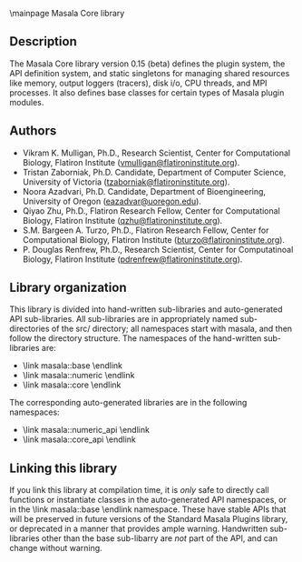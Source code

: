 \mainpage Masala Core library

## Description

The Masala Core library version 0.15 (beta) defines the plugin system, the API definition system, and static singletons for managing shared resources like memory, output loggers (tracers), disk i/o, CPU threads, and MPI processes.  It also defines base classes for certain types of Masala plugin modules.

## Authors

- Vikram K. Mulligan, Ph.D., Research Scientist, Center for Computational Biology, Flatiron Institute (vmulligan@flatironinstitute.org).
- Tristan Zaborniak, Ph.D. Candidate, Department of Computer Science, University of Victoria (tzaborniak@flatironinstitute.org).
- Noora Azadvari, Ph.D. Candidate, Department of Bioengineering, University of Oregon (eazadvar@uoregon.edu).
- Qiyao Zhu, Ph.D., Flatiron Research Fellow, Center for Computational Biology, Flatiron Institute (qzhu@flatironinstitute.org).
- S.M. Bargeen A. Turzo, Ph.D., Flatiron Research Fellow, Center for Computational Biology, Flatiron Institute (bturzo@flatironinstitute.org).
- P. Douglas Renfrew, Ph.D., Research Scientist, Center for Computatinoal Biology, Flatiron Institute (pdrenfrew@flatironinstitute.org).

## Library organization

This library is divided into hand-written sub-libraries and auto-generated API sub-libraries.  All sub-libraries are in appropriately named sub-directories of the src/ directory; all namespaces start with masala, and then follow the directory structure.  The namespaces of the hand-written sub-libraries are:

- \link masala::base \endlink
- \link masala::numeric \endlink
- \link masala::core \endlink

The corresponding auto-generated libraries are in the following namespaces:

- \link masala::numeric_api \endlink
- \link masala::core_api \endlink

## Linking this library

If you link this library at compilation time, it is _only_ safe to directly call functions or instantiate classes in the auto-generated API namespaces, or in the \link masala::base \endlink namespace.  These have stable APIs that will be preserved in future versions of the Standard Masala Plugins library, or deprecated in a manner that provides ample warning.  Handwritten sub-libraries other than the base sub-libarry are _not_ part of the API, and can change without warning.
